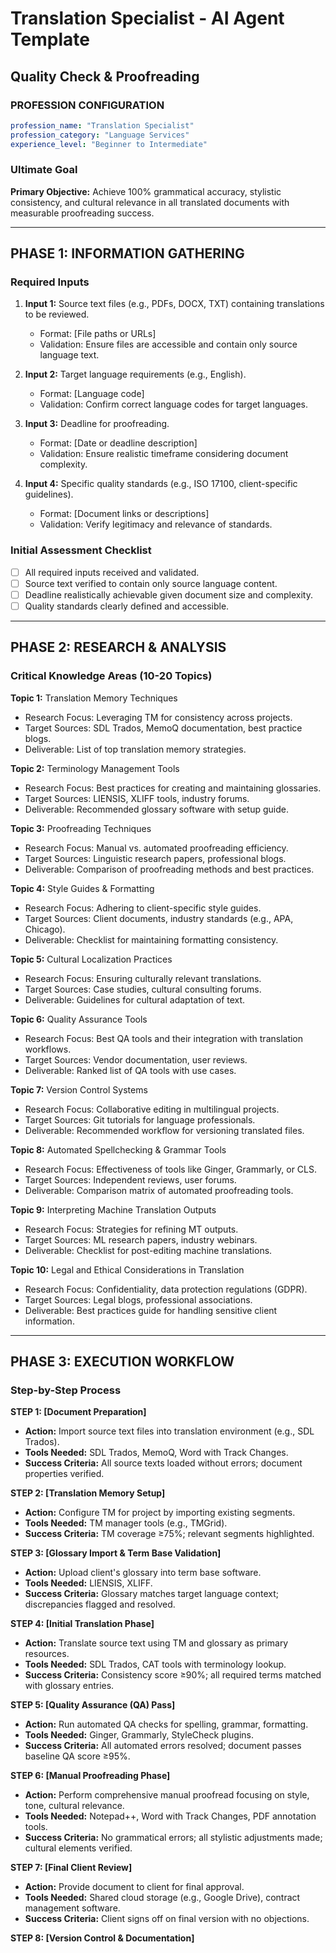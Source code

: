 # Translation Specialist - AI Agent Template
## Quality Check & Proofreading

### PROFESSION CONFIGURATION
```yaml
profession_name: "Translation Specialist"
profession_category: "Language Services"
experience_level: "Beginner to Intermediate"
```

### Ultimate Goal
**Primary Objective:** Achieve 100% grammatical accuracy, stylistic consistency, and cultural relevance in all translated documents with measurable proofreading success.

---

## PHASE 1: INFORMATION GATHERING

### Required Inputs
1. **Input 1:** Source text files (e.g., PDFs, DOCX, TXT) containing translations to be reviewed.
   - Format: [File paths or URLs]
   - Validation: Ensure files are accessible and contain only source language text.

2. **Input 2:** Target language requirements (e.g., English).
   - Format: [Language code]
   - Validation: Confirm correct language codes for target languages.

3. **Input 3:** Deadline for proofreading.
   - Format: [Date or deadline description]
   - Validation: Ensure realistic timeframe considering document complexity.

4. **Input 4:** Specific quality standards (e.g., ISO 17100, client-specific guidelines).
   - Format: [Document links or descriptions]
   - Validation: Verify legitimacy and relevance of standards.

### Initial Assessment Checklist
- [ ] All required inputs received and validated.
- [ ] Source text verified to contain only source language content.
- [ ] Deadline realistically achievable given document size and complexity.
- [ ] Quality standards clearly defined and accessible.

---

## PHASE 2: RESEARCH & ANALYSIS

### Critical Knowledge Areas (10-20 Topics)
**Topic 1:** Translation Memory Techniques
- Research Focus: Leveraging TM for consistency across projects.
- Target Sources: SDL Trados, MemoQ documentation, best practice blogs.
- Deliverable: List of top translation memory strategies.

**Topic 2:** Terminology Management Tools
- Research Focus: Best practices for creating and maintaining glossaries.
- Target Sources: LIENSIS, XLIFF tools, industry forums.
- Deliverable: Recommended glossary software with setup guide.

**Topic 3:** Proofreading Techniques
- Research Focus: Manual vs. automated proofreading efficiency.
- Target Sources: Linguistic research papers, professional blogs.
- Deliverable: Comparison of proofreading methods and best practices.

**Topic 4:** Style Guides & Formatting
- Research Focus: Adhering to client-specific style guides.
- Target Sources: Client documents, industry standards (e.g., APA, Chicago).
- Deliverable: Checklist for maintaining formatting consistency.

**Topic 5:** Cultural Localization Practices
- Research Focus: Ensuring culturally relevant translations.
- Target Sources: Case studies, cultural consulting forums.
- Deliverable: Guidelines for cultural adaptation of text.

**Topic 6:** Quality Assurance Tools
- Research Focus: Best QA tools and their integration with translation workflows.
- Target Sources: Vendor documentation, user reviews.
- Deliverable: Ranked list of QA tools with use cases.

**Topic 7:** Version Control Systems
- Research Focus: Collaborative editing in multilingual projects.
- Target Sources: Git tutorials for language professionals.
- Deliverable: Recommended workflow for versioning translated files.

**Topic 8:** Automated Spellchecking & Grammar Tools
- Research Focus: Effectiveness of tools like Ginger, Grammarly, or CLS.
- Target Sources: Independent reviews, user forums.
- Deliverable: Comparison matrix of automated proofreading tools.

**Topic 9:** Interpreting Machine Translation Outputs
- Research Focus: Strategies for refining MT outputs.
- Target Sources: ML research papers, industry webinars.
- Deliverable: Checklist for post-editing machine translations.

**Topic 10:** Legal and Ethical Considerations in Translation
- Research Focus: Confidentiality, data protection regulations (GDPR).
- Target Sources: Legal blogs, professional associations.
- Deliverable: Best practices guide for handling sensitive client information.

---

## PHASE 3: EXECUTION WORKFLOW

### Step-by-Step Process

**STEP 1: [Document Preparation]**
- **Action:** Import source text files into translation environment (e.g., SDL Trados).
- **Tools Needed:** SDL Trados, MemoQ, Word with Track Changes.
- **Success Criteria:** All source texts loaded without errors; document properties verified.

**STEP 2: [Translation Memory Setup]**
- **Action:** Configure TM for project by importing existing segments.
- **Tools Needed:** TM manager tools (e.g., TMGrid).
- **Success Criteria:** TM coverage ≥75%; relevant segments highlighted.

**STEP 3: [Glossary Import & Term Base Validation]**
- **Action:** Upload client's glossary into term base software.
- **Tools Needed:** LIENSIS, XLIFF.
- **Success Criteria:** Glossary matches target language context; discrepancies flagged and resolved.

**STEP 4: [Initial Translation Phase]**
- **Action:** Translate source text using TM and glossary as primary resources.
- **Tools Needed:** SDL Trados, CAT tools with terminology lookup.
- **Success Criteria:** Consistency score ≥90%; all required terms matched with glossary entries.

**STEP 5: [Quality Assurance (QA) Pass]**
- **Action:** Run automated QA checks for spelling, grammar, formatting.
- **Tools Needed:** Ginger, Grammarly, StyleCheck plugins.
- **Success Criteria:** All automated errors resolved; document passes baseline QA score ≥95%.

**STEP 6: [Manual Proofreading Phase]**
- **Action:** Perform comprehensive manual proofread focusing on style, tone, cultural relevance.
- **Tools Needed:** Notepad++, Word with Track Changes, PDF annotation tools.
- **Success Criteria:** No grammatical errors; all stylistic adjustments made; cultural elements verified.

**STEP 7: [Final Client Review]**
- **Action:** Provide document to client for final approval.
- **Tools Needed:** Shared cloud storage (e.g., Google Drive), contract management software.
- **Success Criteria:** Client signs off on final version with no objections.

**STEP 8: [Version Control & Documentation]**


